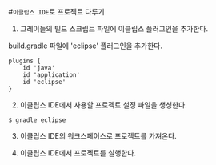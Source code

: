 #`이클립스 IDE`로 프로젝트 다루기


1) 그레이들의 빌드 스크립트 파일에 이클립스 플러그인을 추가한다.

build.gradle 파일에 'eclipse' 플러그인을 추가한다.

```
plugins {
    id 'java'
    id 'application'
    id 'eclipse'
}
```

2) 이클립스 IDE에서 사용할 프로젝트 설정 파일을 생성한다.

```
$ gradle eclipse
```

3) 이클립스 IDE의 워크스페이스로 프로젝트를 가져온다.

4) 이클립스 IDE에서 프로젝트를 실행한다.

